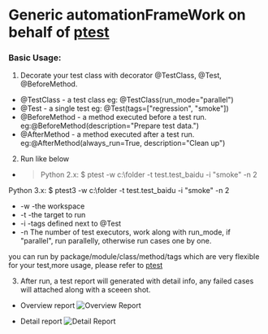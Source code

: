 # Generic automationFrameWork on behalf of [ptest](https://pypi.python.org/pypi/ptest)

### Basic Usage:
1. Decorate your test class with decorator @TestClass, @Test, @BeforeMethod.
* @TestClass - a test class eg: @TestClass(run_mode="parallel")
* @Test - a single test eg: @Test(tags=["regression", "smoke"])
* @BeforeMethod - a method executed before a test run. eg:@BeforeMethod(description="Prepare test data.")
* @AfterMethod - a method executed after a test run. eg:@AfterMethod(always_run=True, description="Clean up")

2. Run like below
* >Python 2.x:
 $ ptest -w c:\folder -t test.test_baidu -i "smoke" -n 2

 Python 3.x:
 $ ptest3 -w c:\folder -t test.test_baidu -i "smoke" -n 2

* -w -the workspace
* -t -the target to run
* -i -tags defined next to @Test
* -n The number of test executors, work along with run_mode, if "parallel", run parallelly, otherwise run cases one by one.

you can run by package/module/class/method/tags which are very flexible for your test,more usage, please refer to [ptest](https://pypi.python.org/pypi/ptest)

3. After run, a test report will generated with detail info, any failed cases will attached along with a sceeen shot.

* Overview report
![Overview Report](http://helloqa.com/2017/05/16/%E6%B5%8B%E8%AF%95%E6%A1%86%E6%9E%B6/%E4%BB%8B%E7%BB%8D%E4%B8%80%E4%B8%AA%E5%A5%BD%E7%9A%84%E6%B5%8B%E8%AF%95%E6%A1%86%E6%9E%B6/1.webp)

* Detail report
![Detail Report](http://helloqa.com/2017/05/16/%E6%B5%8B%E8%AF%95%E6%A1%86%E6%9E%B6/%E4%BB%8B%E7%BB%8D%E4%B8%80%E4%B8%AA%E5%A5%BD%E7%9A%84%E6%B5%8B%E8%AF%95%E6%A1%86%E6%9E%B6/2.webp)

